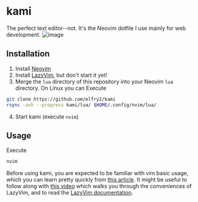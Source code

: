 # kami
The perfect text editor--not. It's the Neovim dotfile I use mainly for web development.
![image](https://github.com/elfry2/kami/assets/47256917/f7ef5d13-26ff-46f0-a3dc-aa5bb2c5d16d)

## Installation
1. Install [Neovim](https://neovim.io/)
2. Install [LazyVim](https://www.lazyvim.org/), but don't start it yet!
3. Merge the ```lua``` directory of this repository into your Neovim ```lua``` directory. On Linux you can Execute
```bash
git clone https://github.com/elfry2/kami
rsync -avh --progress kami/lua/ $HOME/.config/nvim/lua/
```
4. Start kami (execute ```nvim```)

## Usage
Execute
```bash
nvim
```

Before using kami, you are expected to be familiar with vim basic usage, which you can learn pretty quickly from [this article](https://www.linuxfoundation.org/blog/blog/classic-sysadmin-vim-101-a-beginners-guide-to-vim). It might be useful to follow along with [this video](https://www.youtube.com/watch?v=N93cTbtLCIM) which walks you through the conveniences of LazyVim, and to read the [LazyVim documentation](https://www.lazyvim.org/).
